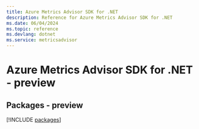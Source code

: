 ```yaml
---
title: Azure Metrics Advisor SDK for .NET
description: Reference for Azure Metrics Advisor SDK for .NET
ms.date: 06/04/2024
ms.topic: reference
ms.devlang: dotnet
ms.service: metricsadvisor
---
```

# Azure Metrics Advisor SDK for .NET - preview
## Packages - preview
[!INCLUDE [packages](metrics-advisor-index.md)]
